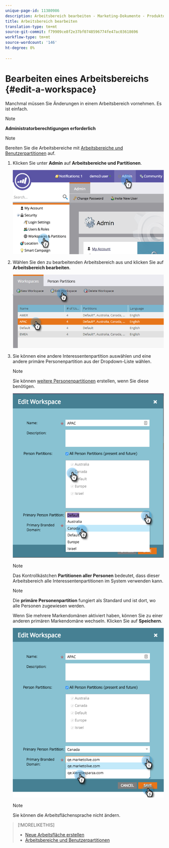 ```yaml
---
unique-page-id: 11380986
description: Arbeitsbereich bearbeiten - Marketing-Dokumente - Produktdokumentation
title: Arbeitsbereich bearbeiten
translation-type: tm+mt
source-git-commit: f79909ce8f2e37bf0748596774fe47ac03618696
workflow-type: tm+mt
source-wordcount: '146'
ht-degree: 0%

---
```



# Bearbeiten eines Arbeitsbereichs {#edit-a-workspace}

Manchmal müssen Sie Änderungen in einem Arbeitsbereich vornehmen. Es ist einfach.

>[!NOTE]
>
>**Administratorberechtigungen erforderlich**

>[!NOTE]
>
>Bereiten Sie die Arbeitsbereiche mit [Arbeitsbereiche und Benutzerpartitionen](/help/marketo/product-docs/administration/workspaces-and-person-partitions/understanding-workspaces-and-person-partitions.md) auf.

1. Klicken Sie unter **Admin** auf **Arbeitsbereiche und Partitionen**.

   ![](assets/image2014-9-17-11-3a59-3a11-1.png)

1. Wählen Sie den zu bearbeitenden Arbeitsbereich aus und klicken Sie auf **Arbeitsbereich bearbeiten**.

   ![](assets/two-7.png)

1. Sie können eine andere Interessentenpartition auswählen und eine andere primäre Personenpartition aus der Dropdown-Liste wählen.

   >[!NOTE]
   >
   >Sie können [weitere Personenpartitionen](/help/marketo/product-docs/administration/workspaces-and-person-partitions/create-a-person-partition.md) erstellen, wenn Sie diese benötigen.

   ![](assets/three-7.png)

   >[!NOTE]
   >
   >Das Kontrollkästchen **Partitionen aller Personen** bedeutet, dass dieser Arbeitsbereich alle Interessentenpartitionen im System verwenden kann.

   >[!NOTE]
   >
   >Die **primäre Personenpartition** fungiert als Standard und ist dort, wo alle Personen zugewiesen werden.

   Wenn Sie mehrere Markendomänen aktiviert haben, können Sie zu einer anderen primären Markendomäne wechseln. Klicken Sie auf **Speichern**.

   ![](assets/four-6.png)

   >[!NOTE]
   >
   >Sie können die Arbeitsflächensprache nicht ändern.

>[!MORELIKETHIS]
>
>* [Neue Arbeitsfläche erstellen](/help/marketo/product-docs/administration/workspaces-and-person-partitions/create-a-new-workspace.md)
>* [Arbeitsbereiche und Benutzerpartitionen](/help/marketo/product-docs/administration/workspaces-and-person-partitions/understanding-workspaces-and-person-partitions.md)

